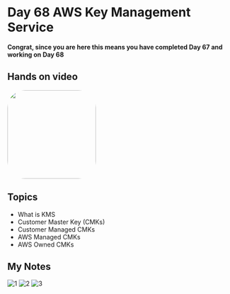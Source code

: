 # Day 68 AWS Key Management Service

**Congrat, since you are here this means you have completed Day 67 and working on Day 68**

## Hands on video
<a href="https://youtu.be/xrUoMYKTBzI">
<img src="https://i3.ytimg.com/vi/xrUoMYKTBzI/hqdefault.jpg" align="center" width="200" style="border-radius:40px" />
</a>

## Topics
  - What is KMS
  - Customer Master Key (CMKs)
  - Customer Managed CMKs
  - AWS Managed CMKs
  - AWS Owned CMKs

## My Notes
  ![1](https://user-images.githubusercontent.com/41295276/128662226-ceac8adf-037e-40a3-bf77-b698d8a8db8a.jpeg)
  ![2](https://user-images.githubusercontent.com/41295276/128662275-fefa6bf7-228d-411c-bbe1-44896b3fcfac.jpeg)
  ![3](https://user-images.githubusercontent.com/41295276/128662306-8a6e12c8-285d-406c-a420-35675c9e81ff.jpeg)
